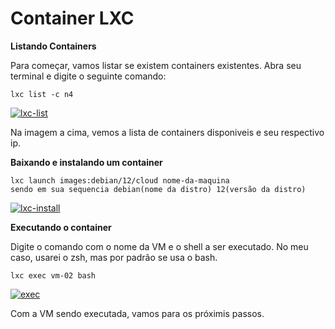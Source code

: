 # Container LXC

**Listando Containers**

Para começar, vamos listar se existem containers existentes. Abra seu terminal e digite o seguinte comando:
    
    lxc list -c n4

[![lxc-list](https://i.im.ge/2023/11/07/y9d2vD.lxc-list.md.png)](https://im.ge/i/y9d2vD)

Na imagem a cima, vemos a lista de containers disponiveis e seu respectivo ip.

**Baixando e instalando um container**

    lxc launch images:debian/12/cloud nome-da-maquina
    sendo em sua sequencia debian(nome da distro) 12(versão da distro)

[![lxc-install](https://i.im.ge/2023/11/07/y9dEJS.lxc-install.md.png)](https://im.ge/i/y9dEJS)

**Executando o container**

Digite o comando com o nome da VM e o shell a ser executado. No meu caso, usarei o zsh, mas por padrão se usa o bash.

    lxc exec vm-02 bash

[![exec](https://i.im.ge/2023/11/07/y97Zj4.exec.md.png)](https://im.ge/i/y97Zj4)

Com a VM sendo executada, vamos para os próximis passos.

[](https://pt.wikipedia.org/wiki/Z_shell)
